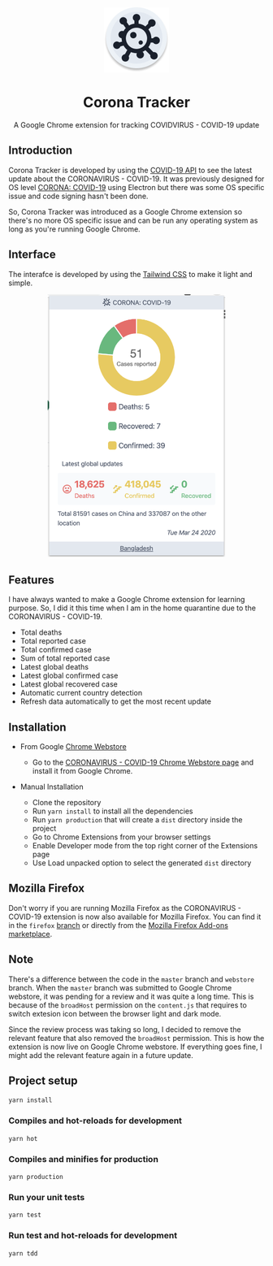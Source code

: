<p align="center">
  <img src="/src/icon/icon.png" width="128" title="Corona Tracker" alt="Corona Tracker">
</p>

<h1 align="center">Corona Tracker</h1>
<p align="center">A Google Chrome extension for tracking COVIDVIRUS - COVID-19 update</p>

## Introduction
Corona Tracker is developed by using the [COVID-19 API](https://github.com/mathdroid/covid-19-api) to see the latest update about the CORONAVIRUS - COVID-19. It was previously designed for OS level [CORONA: COVID-19](https://github.com/mazik/corona/) using Electron but there was some OS specific issue and code signing hasn't been done.

So, Corona Tracker was introduced as a Google Chrome extension so there's no more OS specific issue and can be run any operating system as long as you're running Google Chrome.

## Interface
The interafce is developed by using the [Tailwind CSS](https://tailwindcss.com) to make it light and simple.
<p align="center">
  <img src="Corona-Tracker.png" width="350" title="Corona Tracker" alt="Corona Tracker Chrome Extension">
</p>

## Features
I have always wanted to make a Google Chrome extension for learning purpose. So, I did it this time when I am in the home quarantine due to the CORONAVIRUS - COVID-19.

 - Total deaths
 - Total reported case
 - Total confirmed case
 - Sum of total reported case
 - Latest global deaths
 - Latest global confirmed case
 - Latest global recovered case
 - Automatic current country detection
 - Refresh data automatically to get the most recent update

 ## Installation
  - From Google [Chrome Webstore](https://chrome.google.com/webstore/)
    - Go to the [CORONAVIRUS - COVID-19 Chrome Webstore page](https://chrome.google.com/webstore/detail/coronavirus-covid-19/ikijbjphceaapcgigpdejijgphdcnide/?fbclid=IwAR23UjDqwo7kFBprDoKJyg4RkRyCCg2kGR0_lUoRX7bifKTcQnJnhxRfex0) and install it from Google Chrome.

  - Manual Installation
    - Clone the repository
    - Run `yarn install` to install all the dependencies
    - Run `yarn production` that will create a `dist` directory inside the project
    - Go to Chrome Extensions from your browser settings
    - Enable Developer mode from the top right corner of the Extensions page
    - Use Load unpacked option to select the generated `dist` directory

## Mozilla Firefox
  Don't worry if you are running Mozilla Firefox as the CORONAVIRUS - COVID-19 extension is now also available for Mozilla Firefox. You can find it in the `firefox` [branch](https://github.com/mazik/corona-tracker/tree/firefox) or directly from the [Mozilla Firefox Add-ons marketplace](https://addons.mozilla.org/en-US/firefox/addon/coronavirus-covid-19/).

## Note
  There's a difference between the code in the `master` branch and `webstore` branch. When the `master` branch was submitted to Google Chrome webstore, it was pending for a review and it was quite a long time. This is because of the `broadHost` permission on the `content.js` that requires to switch extesion icon between the browser light and dark mode.

  Since the review process was taking so long, I decided to remove the relevant feature that also removed the `broadHost` permission. This is how the extension is now live on Google Chrome webstore. If everything goes fine, I might add the relevant feature again in a future update.

## Project setup
```shell
yarn install
```

### Compiles and hot-reloads for development
```shell
yarn hot
```

### Compiles and minifies for production
```shell
yarn production
```

### Run your unit tests
```shell
yarn test
```

### Run test and hot-reloads for development
```shell
yarn tdd
```
